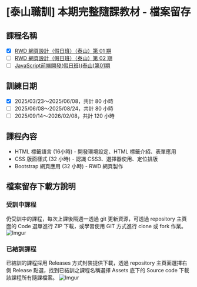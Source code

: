 # [泰山職訓] 本期完整隨課教材 - 檔案留存

## 課程名稱
- [x] [RWD 網頁設計（假日班）（泰山）第 01 期](https://ojt.wda.gov.tw/ClassSearch/Detail?PlanType=2&OCID=160845)
- [ ] [RWD 網頁設計（假日班）（泰山）第 02 期](https://ojt.wda.gov.tw/ClassSearch/Detail?PlanType=2&OCID=160854)
- [ ] [JavaScript前端開發(假日班)(泰山)第01期](https://ojt.wda.gov.tw/ClassSearch/Detail?PlanType=2&OCID=160871)

## 訓練日期 
- [x] 2025/03/23～2025/06/08，共計 80 小時
- [ ] 2025/06/08～2025/08/24，共計 80 小時
- [ ] 2025/09/14～2026/02/08，共計 120 小時

## 課程內容
- HTML 標籤語言  (16小時) - 開發環境設定、HTML 標籤介紹、表單應用
- CSS 版面樣式 (32 小時) - 認識 CSS3、選擇器使用、定位排版
- Bootstrap 網頁應用 (32 小時) - RWD 網頁製作

<!-- - JavaScript程式基礎(32小時)-開發環境設定、程式邏輯概念
- JavaScript函式庫操作(32小時)-函式庫介紹、實例演練
- 前端框架應用(56小時)-前端框架介紹、基礎操作、實例演練 -->

## 檔案留存下載方說明

### 受訓中課程
仍受訓中的課程，每次上課後隔週一透過 git 更新資源，可透過 repository 主頁面的 Code 選單進行 ZIP 下載，或學習使用 GIT 方式進行 clone 或 fork 作業。
![Imgur](https://i.imgur.com/K3kGHos.gif)

### 已結訓課程
已結訓的課程採用 Releases 方式封裝提供下載，透過 repository 主頁面選擇右側 Release 點選，找到已結訓之課程名稱選擇 Assets 底下的 Source code 下載該課程所有隨課檔案。
![Imgur](https://i.imgur.com/84cc6aZ.gif)
